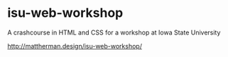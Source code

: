 # isu-web-workshop
 A crashcourse in HTML and CSS for a workshop at Iowa State University
 
 http://mattherman.design/isu-web-workshop/
